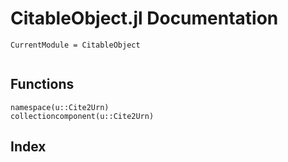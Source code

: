 # CitableObject.jl Documentation
```@meta
CurrentModule = CitableObject
```
```@contents
```
## Functions
```@docs
namespace(u::Cite2Urn)
collectioncomponent(u::Cite2Urn)
```
## Index
```@index
```
